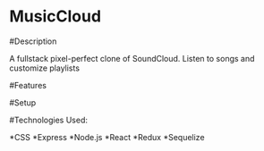 # MusicCloud

#Description

A fullstack pixel-perfect clone of SoundCloud. Listen to songs and customize playlists 

#Features

#Setup

#Technologies Used:

*CSS
*Express
*Node.js
*React
*Redux
*Sequelize
